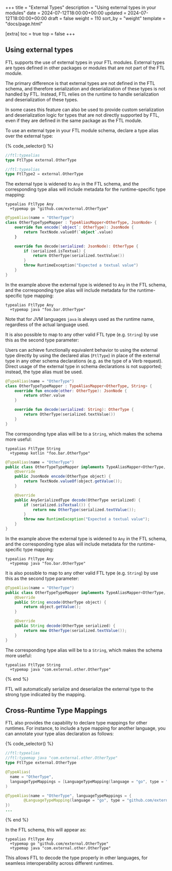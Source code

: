 +++
title = "External Types"
description = "Using external types in your modules"
date = 2024-07-12T18:00:00+00:00
updated = 2024-07-12T18:00:00+00:00
draft = false
weight = 110
sort_by = "weight"
template = "docs/page.html"

[extra]
toc = true
top = false
+++

## Using external types

FTL supports the use of external types in your FTL modules. External types are types defined in other packages or modules that are not part of the FTL module.

The primary difference is that external types are not defined in the FTL schema, and therefore serialization and deserialization of these types is not handled 
by FTL. Instead, FTL relies on the runtime to handle serialization and deserialization of these types.

In some cases this feature can also be used to provide custom serialization and deserialization logic for types that are not directly supported by FTL, even
if they are defined in the same package as the FTL module.

To use an external type in your FTL module schema, declare a type alias over the external type:

{% code_selector() %}
<!-- go -->


```go
//ftl:typealias
type FtlType external.OtherType

//ftl:typealias
type FtlType2 = external.OtherType
```

The external type is widened to `Any` in the FTL schema, and the corresponding type alias will include metadata
for the runtime-specific type mapping:

```
typealias FtlType Any
  +typemap go "github.com/external.OtherType"
```

<!-- kotlin -->

```kotlin 
@TypeAlias(name = "OtherType")
class OtherTypeTypeMapper : TypeAliasMapper<OtherType, JsonNode> {
    override fun encode(`object`: OtherType): JsonNode {
        return TextNode.valueOf(`object`.value)
    }

    override fun decode(serialized: JsonNode): OtherType {
        if (serialized.isTextual) {
            return OtherType(serialized.textValue())
        }
        throw RuntimeException("Expected a textual value")
    }
}
```

In the example above the external type is widened to `Any` in the FTL schema, and the corresponding type alias will include metadata
for the runtime-specific type mapping:

```
typealias FtlType Any
  +typemap java "foo.bar.OtherType"
```

Note that for JVM languages `java` is always used as the runtime name, regardless of the actual language used.

It is also possible to map to any other valid FTL type (e.g. `String`) by use this as the second type parameter:

Users can achieve functionally equivalent behavior to using the external type directly by using the declared
alias (`FtlType`) in place of the external type in any other schema declarations (e.g. as the type of a Verb request). Direct usage of the external type in schema declarations is not supported;
instead, the type alias must be used.

```kotlin 
@TypeAlias(name = "OtherType")
class OtherTypeTypeMapper : TypeAliasMapper<OtherType, String> {
    override fun encode(other: OtherType): JsonNode {
        return other.value
    }

    override fun decode(serialized: String): OtherType {
        return OtherType(serialized.textValue())
    }
}
```

The corresponding type alias will be to a `String`, which makes the schema more useful:

```
typealias FtlType String
  +typemap kotlin "foo.bar.OtherType"
```

<!-- java -->
```java
@TypeAlias(name = "OtherType")
public class OtherTypeTypeMapper implements TypeAliasMapper<OtherType, JsonNode> {
    @Override
    public JsonNode encode(OtherType object) {
        return TextNode.valueOf(object.getValue());
    }

    @Override
    public AnySerializedType decode(OtherType serialized) {
        if (serialized.isTextual()) {
            return new OtherType(serialized.textValue());
        }
        throw new RuntimeException("Expected a textual value");
    }
}
```

In the example above the external type is widened to `Any` in the FTL schema, and the corresponding type alias will include metadata
for the runtime-specific type mapping:

```
typealias FtlType Any
  +typemap java "foo.bar.OtherType"
```

It is also possible to map to any other valid FTL type (e.g. `String`) by use this as the second type parameter:


```java
@TypeAlias(name = "OtherType")
public class OtherTypeTypeMapper implements TypeAliasMapper<OtherType, String> {
    @Override
    public String encode(OtherType object) {
        return object.getValue();
    }

    @Override
    public String decode(OtherType serialized) {
        return new OtherType(serialized.textValue());
    }
}
```

The corresponding type alias will be to a `String`, which makes the schema more useful:

```
typealias FtlType String
  +typemap java "com.external.other.OtherType"
```
{% end %}


FTL will automatically serialize and deserialize the external type to the strong type indicated by the mapping.

## Cross-Runtime Type Mappings

FTL also provides the capability to declare type mappings for other runtimes. For instance, to include a type mapping for another language, you can 
annotate your type alias declaration as follows:


{% code_selector() %}
<!-- go -->

```go
//ftl:typealias
//ftl:typemap java "com.external.other.OtherType"
type FtlType external.OtherType
```

<!-- kotlin -->

```kotlin
@TypeAlias(
  name = "OtherType",
  languageTypeMappings = [LanguageTypeMapping(language = "go", type = "github.com/external.OtherType")]
)
```

<!-- java -->

```java
@TypeAlias(name = "OtherType", languageTypeMappings = {
        @LanguageTypeMapping(language = "go", type = "github.com/external.OtherType"),
})
...
```

{% end %}

In the FTL schema, this will appear as:

```
typealias FtlType Any
  +typemap go "github.com/external.OtherType"
  +typemap java "com.external.other.OtherType"
```

This allows FTL to decode the type properly in other languages, for seamless 
interoperability across different runtimes.